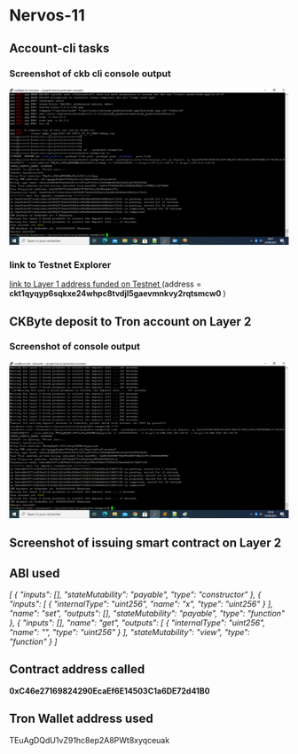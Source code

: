 # Nervos-11

<h2> Account-cli tasks </h2>
<h3> Screenshot of ckb cli console output </h3>
<img src=https://github.com/maxx6262/Nervos-11/blob/main/deposit-tron-address.png""/>
<h3> link to Testnet Explorer </h3>
<a href='https://explorer.nervos.org/aggron/address/ckt1qyqyp6sqkxe24whpc8tvdjl5gaevmnkvy2rqtsmcw0'> link to Layer 1 address funded on Testnet </a> (address = <strong> ckt1qyqyp6sqkxe24whpc8tvdjl5gaevmnkvy2rqtsmcw0 </strong> )

<h2> CKByte deposit to Tron account on Layer 2 </h2>
<h3> Screenshot of console output </h3>
<img src="https://github.com/maxx6262/Nervos-11/blob/main/godwoken-tron2deposit.png"/>
<h2> Screenshot of issuing smart contract on Layer 2 </h2>

<h2> ABI used </h2>
<em>
  [
    {
      "inputs": [],
      "stateMutability": "payable",
      "type": "constructor"
    },
    {
      "inputs": [
        {
          "internalType": "uint256",
          "name": "x",
          "type": "uint256"
        }
      ],
      "name": "set",
      "outputs": [],
      "stateMutability": "payable",
      "type": "function"
    },
    {
      "inputs": [],
      "name": "get",
      "outputs": [
        {
          "internalType": "uint256",
          "name": "",
          "type": "uint256"
        }
      ],
      "stateMutability": "view",
      "type": "function"
    }
]
  </em>

<h2> Contract address called </h2>
<strong> 0xC46e27169824290EcaEf6E14503C1a6DE72d41B0 </strong>
<h2> Tron Wallet address used  </h2>
TEuAgDQdU1vZ91hc8ep2A8PWt8xyqceuak
